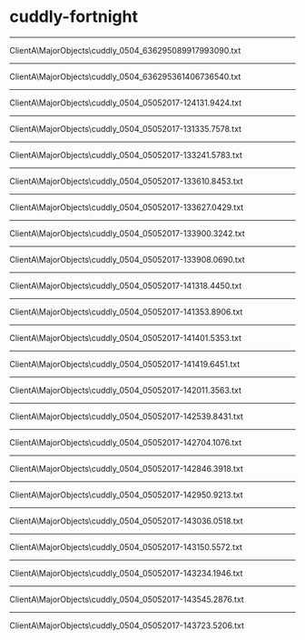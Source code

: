 # cuddly-fortnight

-------------------------------------
ClientA\MajorObjects\cuddly_0504_636295089917993090.txt

-------------------------------------
ClientA\MajorObjects\cuddly_0504_636295361406736540.txt

-------------------------------------
ClientA\MajorObjects\cuddly_0504_05052017-124131.9424.txt

-------------------------------------
ClientA\MajorObjects\cuddly_0504_05052017-131335.7578.txt

-------------------------------------
ClientA\MajorObjects\cuddly_0504_05052017-133241.5783.txt

-------------------------------------
ClientA\MajorObjects\cuddly_0504_05052017-133610.8453.txt

-------------------------------------
ClientA\MajorObjects\cuddly_0504_05052017-133627.0429.txt

-------------------------------------
ClientA\MajorObjects\cuddly_0504_05052017-133900.3242.txt

-------------------------------------
ClientA\MajorObjects\cuddly_0504_05052017-133908.0690.txt

-------------------------------------
ClientA\MajorObjects\cuddly_0504_05052017-141318.4450.txt

-------------------------------------
ClientA\MajorObjects\cuddly_0504_05052017-141353.8906.txt

-------------------------------------
ClientA\MajorObjects\cuddly_0504_05052017-141401.5353.txt

-------------------------------------
ClientA\MajorObjects\cuddly_0504_05052017-141419.6451.txt

-------------------------------------
ClientA\MajorObjects\cuddly_0504_05052017-142011.3563.txt

-------------------------------------
ClientA\MajorObjects\cuddly_0504_05052017-142539.8431.txt

-------------------------------------
ClientA\MajorObjects\cuddly_0504_05052017-142704.1076.txt

-------------------------------------
ClientA\MajorObjects\cuddly_0504_05052017-142846.3918.txt

-------------------------------------
ClientA\MajorObjects\cuddly_0504_05052017-142950.9213.txt

-------------------------------------
ClientA\MajorObjects\cuddly_0504_05052017-143036.0518.txt

-------------------------------------
ClientA\MajorObjects\cuddly_0504_05052017-143150.5572.txt

-------------------------------------
ClientA\MajorObjects\cuddly_0504_05052017-143234.1946.txt

-------------------------------------
ClientA\MajorObjects\cuddly_0504_05052017-143545.2876.txt

-------------------------------------
ClientA\MajorObjects\cuddly_0504_05052017-143723.5206.txt
